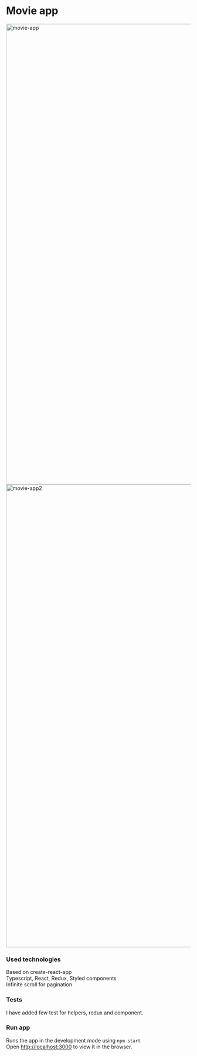 # Movie app
<img width="1257" alt="movie-app" src="https://github.com/vankovat/mews/assets/49205472/21f4c6a9-9914-4503-a9a9-703e8ec92298">
<img width="1264" alt="movie-app2" src="https://github.com/vankovat/mews/assets/49205472/5b31ae70-32aa-43b9-bc4c-d8ddcb9a4df7">

### Used technologies

Based on create-react-app\
Typescript, React, Redux, Styled components\
Infinite scroll for pagination

### Tests

I have added few test for helpers, redux and component.

### Run app

Runs the app in the development mode using `npm start`\
Open [http://localhost:3000](http://localhost:3000) to view it in the browser.
